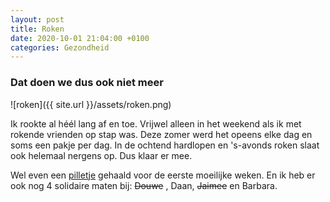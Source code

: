 ```yaml
---
layout: post
title: Roken
date: 2020-10-01 21:04:00 +0100
categories: Gezondheid
---
```


### Dat doen we dus ook niet meer

![roken]({{ site.url }}/assets/roken.png)  

Ik rookte al héél lang af en toe. Vrijwel alleen in het weekend als ik met rokende vrienden op stap was. Deze zomer werd het opeens elke dag en soms een pakje per dag.  In de ochtend hardlopen en 's-avonds roken slaat ook helemaal nergens op. Dus klaar er mee.

Wel even een [pilletje](https://www.farmacotherapeutischkompas.nl/bladeren/preparaatteksten/v/varenicline "'Oh nee! Toch geen DRUGS?' riep de rokende zatladder") gehaald voor de eerste moeilijke weken. En ik heb er ook nog 4 solidaire maten bij: ~~Douwe~~ , Daan, ~~Jaimee~~ en Barbara.

<script>
/*
Count up from any date script-
By JavaScript Kit (www.javascriptkit.com)
Over 200+ free scripts here!
*/
var montharray=new Array("Jan","Feb","Mar","Apr","May","Jun","Jul","Aug","Sep","Oct","Nov","Dec")
function countup(yr,m,d){
var today=new Date()
var todayy=today.getYear()
if (todayy < 1000)
todayy+=1900
var todaym=today.getMonth()
var todayd=today.getDate()
var todaystring=montharray[todaym]+" "+todayd+", "+todayy
var paststring=montharray[m-1]+" "+d+", "+yr
var difference=(Math.round((Date.parse(todaystring)-Date.parse(paststring))/(24*60*60*1000))*1)
difference+=" dagen"
document.write("UPDATE: Dat gaat nu "+difference+" goed !")
}
//enter the count up date using the format year/month/day
countup(2020,10,01)
</script>
